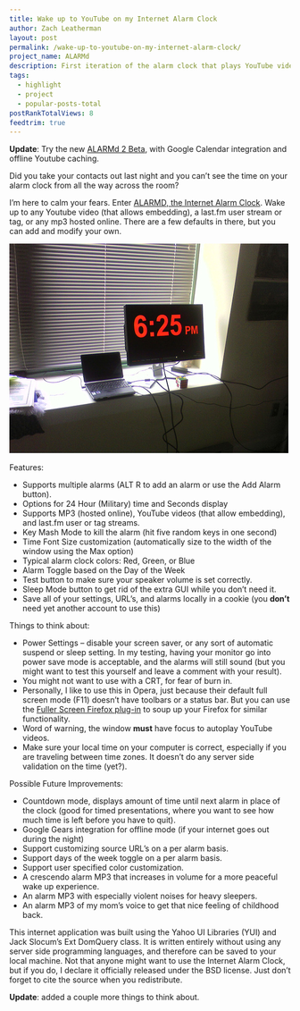 ```yaml
---
title: Wake up to YouTube on my Internet Alarm Clock
author: Zach Leatherman
layout: post
permalink: /wake-up-to-youtube-on-my-internet-alarm-clock/
project_name: ALARMd
description: First iteration of the alarm clock that plays YouTube videos or other multimedia sources. Updated to ALARMd 2.
tags:
  - highlight
  - project
  - popular-posts-total
postRankTotalViews: 8
feedtrim: true
---
```


**Update**: Try the new [ALARMd 2 Beta][1], with Google Calendar integration and offline Youtube caching.

 [1]: http://www.zachleat.com/web/2008/04/06/alarmd-2-beta-with-google-calendar-integration/

Did you take your contacts out last night and you can’t see the time on your alarm clock from all the way across the room? 

I’m here to calm your fears. Enter [ALARMD, the Internet Alarm Clock][2]. Wake up to any Youtube video (that allows embedding), a last.fm user stream or tag, or any mp3 hosted online. There are a few defaults in there, but you can add and modify your own.

 [2]: http://www.zachleat.com/Projects/alarmd/

![Now that's an alarm clock](/web/img/posts/alarmd.jpg)

Features:

*   Supports multiple alarms (ALT R to add an alarm or use the Add Alarm button).
*   Options for 24 Hour (Military) time and Seconds display
*   Supports MP3 (hosted online), YouTube videos (that allow embedding), and last.fm user or tag streams.
*   Key Mash Mode to kill the alarm (hit five random keys in one second)
*   Time Font Size customization (automatically size to the width of the window using the Max option)
*   Typical alarm clock colors: Red, Green, or Blue
*   Alarm Toggle based on the Day of the Week
*   Test button to make sure your speaker volume is set correctly.
*   Sleep Mode button to get rid of the extra GUI while you don’t need it.
*   Save all of your settings, URL’s, and alarms locally in a cookie (you **don’t** need yet another account to use this)

Things to think about:

*   Power Settings – disable your screen saver, or any sort of automatic suspend or sleep setting. In my testing, having your monitor go into power save mode is acceptable, and the alarms will still sound (but you might want to test this yourself and leave a comment with your result).
*   You might not want to use with a CRT, for fear of burn in.
*   Personally, I like to use this in Opera, just because their default full screen mode (F11) doesn’t have toolbars or a status bar. But you can use the [Fuller Screen Firefox plug-in][4] to soup up your Firefox for similar functionality.
*   Word of warning, the window **must** have focus to autoplay YouTube videos.
*   Make sure your local time on your computer is correct, especially if you are traveling between time zones. It doesn’t do any server side validation on the time (yet?).

 [4]: https://addons.mozilla.org/en-US/firefox/addon/4650

Possible Future Improvements:

*   Countdown mode, displays amount of time until next alarm in place of the clock (good for timed presentations, where you want to see how much time is left before you have to quit).
*   Google Gears integration for offline mode (if your internet goes out during the night)
*   Support customizing source URL’s on a per alarm basis.
*   Support days of the week toggle on a per alarm basis.
*   Support user specified color customization.
*   A crescendo alarm MP3 that increases in volume for a more peaceful wake up experience.
*   An alarm MP3 with especially violent noises for heavy sleepers.
*   An alarm MP3 of my mom’s voice to get that nice feeling of childhood back.

This internet application was built using the Yahoo UI Libraries (YUI) and Jack Slocum’s Ext DomQuery class. It is written entirely without using any server side programming languages, and therefore can be saved to your local machine. Not that anyone might want to use the Internet Alarm Clock, but if you do, I declare it officially released under the BSD license. Just don’t forget to cite the source when you redistribute.

**Update**: added a couple more things to think about.
